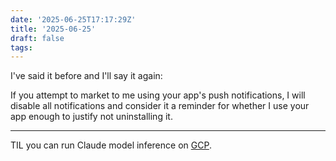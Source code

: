 ```yaml
---
date: '2025-06-25T17:17:29Z'
title: '2025-06-25'
draft: false
tags:
---
```


I've said it before and I'll say it again:

If you attempt to market to me using your app's push notifications, I will disable all notifications and consider it a reminder for whether I use your app enough to justify not uninstalling it.

---

TIL you can run Claude model inference on [GCP](https://cloud.google.com/vertex-ai/generative-ai/docs/partner-models/claude).

